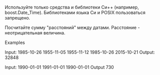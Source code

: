 Используйте только средства и библиотеки Си++ (например, boost.Date_Time). Библиотеками языка Си и POSIX пользоваться запрещено.

Посчитайте сумму "расстояний" между датами. Расстояние - неотрицательная величина.

Examples

Input:
    1985-10-26
    1955-11-05
    1955-11-12
    1985-10-26
    2015-10-21
Output:
    32848

Input:
    1990-01-01
    1991-01-01
    1990-01-01
Output
    730
